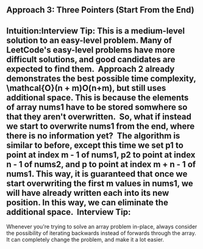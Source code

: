 Approach 3: Three Pointers (Start From the End)
---------------
Intuition:
​
Interview Tip:
This is a medium-level solution to an easy-level problem. Many of LeetCode's easy-level problems have more difficult solutions, and good candidates are expected to find them.
​
Approach 2 already demonstrates the best possible time complexity, \mathcal{O}(n + m)O(n+m), but still uses additional space. This is because the elements of array nums1 have to be stored somwhere so that they aren't overwritten.
​
So, what if instead we start to overwrite nums1 from the end, where there is no information yet?
​
The algorithm is similar to before, except this time we set p1 to point at index m - 1 of nums1, p2 to point at index n - 1 of nums2, and p to point at index m + n - 1 of nums1. This way, it is guaranteed that once we start overwriting the first m values in nums1, we will have already written each into its new position. In this way, we can eliminate the additional space.
​
Interview Tip:
---------------
Whenever you're trying to solve an array problem in-place, always consider the possibility of iterating backwards instead of forwards through the array. It can completely change the problem, and make it a lot easier.